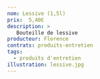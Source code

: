 ```yaml
---
nom: Lessive (1,5l)
prix:  5,40€
description: >
   Bouteille de lessive
producteur: Florence
contrats: produits-entretien
tags: 
  - produits d'entretien
illustration: lessive.jpg
---
```


